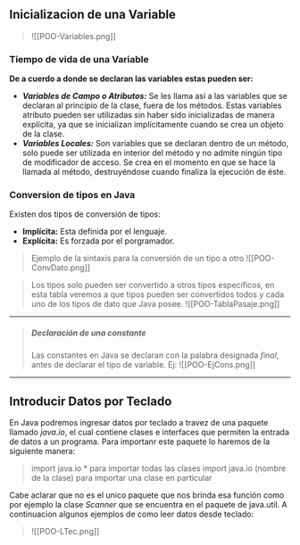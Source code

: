 ## Inicializacion de una Variable
> ![[POO-Variables.png]]

### Tiempo de vida de una Variable
**De a cuerdo a donde se declaran las variables estas pueden ser:**

- ***Variables de Campo o Atributos:*** Se les llama así a las variables que se declaran al principio de la clase, fuera de los métodos. Estas variables atributo pueden ser utilizadas sin haber sido inicializadas de manera explícita, ya que se inicializan implícitamente cuando se crea un objeto de la clase.
- ***Variables Locales:*** Son variables que se declaran dentro de un método, solo puede ser utilizada en interior del método y no admite ningún tipo de modificador de acceso. Se crea en el momento en que se hace la llamada al método, destruyéndose cuando finaliza la ejecución de éste.

### Conversion de tipos en Java
Existen dos tipos de conversión de tipos:
- **Implícita:** Esta definida por el lenguaje.
- **Explícita:** Es forzada por el porgramador.

> Ejemplo de la sintaxis para la conversión de un tipo a otro
> ![[POO-ConvDato.png]]

> Los tipos solo pueden ser convertido a otros tipos especificos, en esta tabla veremos a que tipos pueden ser convertidos todos y cada uno de los tipos de dato que Java posee.
> ![[POO-TablaPasaje.png]]

---

> ##### Declaración de una constante
> Las constantes en Java se declaran con la palabra designada _final_, antes de declarar el tipo de variable. Ej:
> ![[POO-EjCons.png]]

---

## Introducir Datos por Teclado

En Java podremos ingresar datos por teclado a travez de una paquete llamado *java.io*, el cual contiene clases e interfaces que permiten la entrada de datos a un programa. Para importanr este paquete lo haremos de la siguiente manera:

> import java.io * para importar todas las clases
> import java.io (nombre de la clase) para importar una clase en particular

Cabe aclarar que no es el unico paquete que nos brinda esa función como por ejemplo la clase _Scanner_ que se encuentra en el paquete de java.util. A continuacion algunos ejemplos de como leer datos desde teclado:

> ![[POO-LTec.png]]

